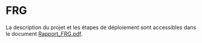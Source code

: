 # FRG

La description du projet et les étapes de déploiement sont accessibles dans le document [Rapport_FRG.pdf](Rapport_FRG.pdf).
